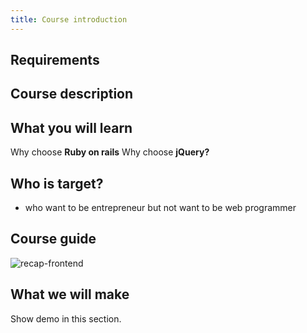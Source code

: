 ```yaml
---
title: Course introduction
---
```




## Requirements


## Course description



## What you will learn
Why choose **Ruby on rails**
Why choose **jQuery?**

## Who is target?
- who want to be entrepreneur but not want to be web programmer

## Course guide
![recap-frontend](https://coderhackers-1304676641.cos.ap-tokyo.myqcloud.com/the-complete-webdev-with-rails-2020/recap-frontend/upwork-docs.gif)

## What we will make
Show demo in this section.